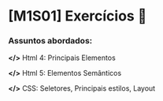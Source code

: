 # [M1S01] Exercícios :notebook:

### Assuntos abordados:

**</>** Html 4: Principais Elementos

**</>** Html 5: Elementos Semânticos

**</>** CSS: Seletores, Principais estilos, Layout
